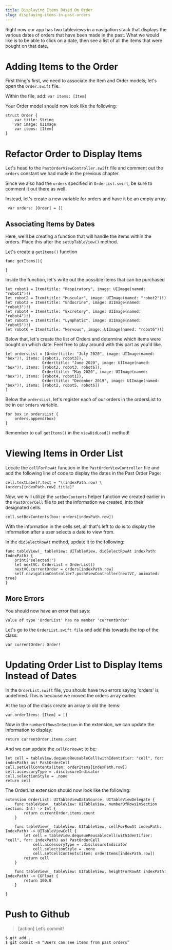 ```yaml
---
title: Displaying Items Based On Order
slug: displaying-items-in-past-orders
---
```

Right now our app has two tableviews in a navigation stack that displays the various dates of orders that have been made in the past. What we would like is to be able to click on a date, then see a list of all the items that were bought on that date. 

# Adding Items to the Order 
First thing's first, we need to associate the Item and Order models; let's open the `Order.swift` file.

Within the file, add: `var items: [Item]`

Your Order model should now look like the following: 

```
struct Order {
    var title: String
    var image: UIImage
    var items: [Item]
}
```

# Refactor Order to Display Items 
Let's head to the `PastOrderViewController.swift` file and comment out the `orders` constant we had made in the previous chapter. 

Since we also had the `orders` specified in `OrderList.swift`, be sure to comment it out there as well. 

Instead, let's create a new variable for orders and have it be an empty array. 

```
 var orders: [Order] = []
```

## Associating Items by Dates 
Here, we'll be creating a function that will handle the items within the orders. Place this after the `setUpTableView()` method.

Let's create a  `getItems()` function

```
func getItems(){

}
```

Inside the function, let's write out the possible items that can be purchased

```
let robot1 = Item(title: "Respiratory", image: UIImage(named: "robot1")!)
let robot2 = Item(title: "Muscular", image: UIImage(named: "robot2")!)
let robot3 = Item(title: "Endocrine", image: UIImage(named: "robot3")!)
let robot4 = Item(title: "Excretory", image: UIImage(named: "robot4")!)
let robot5 = Item(title: "Lymphatic", image: UIImage(named: "robot5")!)
let robot6 = Item(title: "Nervous", image: UIImage(named: "robot6")!)
```

Below that, let's create the list of Orders and determine which items were bought on which date. Feel free to play around with this part as you'd like. 

```
let ordersList = [Order(title: "July 2020", image: UIImage(named: "box")!, items: [robot1, robot3]),
                Order(title: "June 2020", image: UIImage(named: "box")!, items: [robot2, robot3, robot6]),
                Order(title: "May 2020", image: UIImage(named: "box")!, items: [robot4, robot1]),
                Order(title: "December 2019", image: UIImage(named: "box")!, items: [robot2, robot5, robot6])
]
```

Below the `ordersList`, let's register each of our orders in the ordersList to be in our `orders` variable. 

```
for box in ordersList {
    orders.append(box)
}
```

Remember to call `getItems()` in the `viewDidLoad()` method!

# Viewing Items in Order List 

Locate the `cellForRowAt` function in the `PastOrderViewController` file and add the following line of code to display the dates in the Past Order Page:

```
cell.textLabel?.text = "\(indexPath.row) \(orders[indexPath.row].title)"
```

Now, we will utilize the `setBoxContents` helper function we created earlier in the `PastOrderCell` file to set the information we created, into their designated cells. 

```
cell.setBoxContents(box: orders[indexPath.row])
```

With the information in the cells set, all that's left to do is to display the information after a user selects a date to view from. 

In the `didSelectRowAt` method, update it to the following:

```
func tableView(_ tableView: UITableView, didSelectRowAt indexPath: IndexPath) {
    print("selected!")
    let nextVC: OrderList = OrderList()
    nextVC.currentOrder = orders[indexPath.row]
    self.navigationController?.pushViewController(nextVC, animated: true)
}
```

## More Errors 

You should now have an error that says:

```
Value of type 'OrderList' has no member 'currentOrder'
```

Let's go to the `OrderList.swift file` and add this towards the top of the class: 

```
var currentOrder: Order!
```

# Updating Order List to Display Items Instead of Dates 

In the `OrderList.swift` file, you should have two errors saying 'orders' is undefined. This is because we moved the orders array earlier. 

At the top of the class create an array to old the items: 

```
var orderItems: [Item] = []
```

Now in the `numberOfRowsInSection` in the extension, we can update the information to display:

```
return currentOrder.items.count
```

And we can update the `cellForRowAt` to be: 

```
let cell = tableView.dequeueReusableCell(withIdentifier: "cell", for: indexPath) as! PastOrderCell
cell.setCellContents(item: orderItems[indexPath.row])
cell.accessoryType = .disclosureIndicator
cell.selectionStyle = .none
return cell
```

The OrderList extension should now look like the following: 

```
extension OrderList: UITableViewDataSource, UITableViewDelegate {
    func tableView(_ tableView: UITableView, numberOfRowsInSection section: Int) -> Int {
        return currentOrder.items.count
    }
    
    func tableView(_ tableView: UITableView, cellForRowAt indexPath: IndexPath) -> UITableViewCell {
        let cell = tableView.dequeueReusableCell(withIdentifier: "cell", for: indexPath) as! PastOrderCell
            cell.accessoryType = .disclosureIndicator
            cell.selectionStyle = .none
            cell.setCellContents(item: orderItems[indexPath.row])
        return cell
    }
    
    func tableView(_ tableView: UITableView, heightForRowAt indexPath: IndexPath) -> CGFloat {
        return 100.0
    }
    
}
```



# Push to Github

>[action]
> Let’s commit!
>
```
$ git add .
$ git commit -m “Users can see items from past orders”
```
